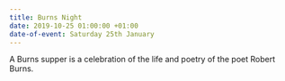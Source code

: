 ```yaml
---
title: Burns Night
date: 2019-10-25 01:00:00 +01:00
date-of-event: Saturday 25th January
---
```


A Burns supper is a celebration of the life and poetry of the poet Robert Burns.
